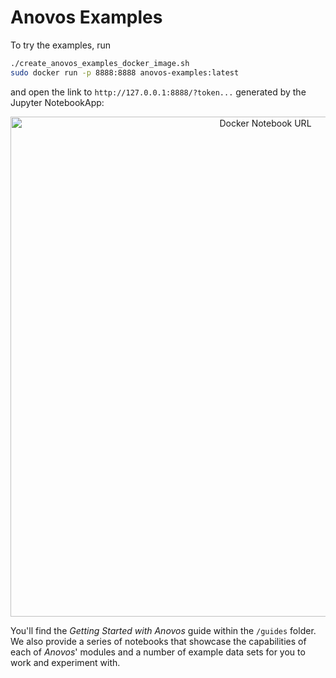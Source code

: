 # Anovos Examples

To try the examples, run

```bash
./create_anovos_examples_docker_image.sh
sudo docker run -p 8888:8888 anovos-examples:latest
```

and open the link to `http://127.0.0.1:8888/?token...` generated by the Jupyter NotebookApp:

<p align="center">
  <img src="https://mobilewalla-anovos.s3.amazonaws.com/images/docker_notebook_URL.png" width="800px" title="Docker Notebook URL">
</p>

You'll find the _Getting Started with Anovos_ guide within the `/guides` folder.
We also provide a series of notebooks that showcase the capabilities of each of _Anovos_' modules and a number
of example data sets for you to work and experiment with.
